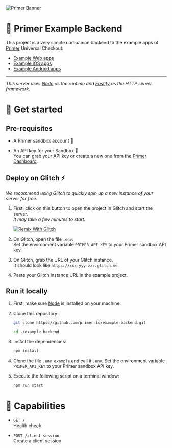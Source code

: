 ![Primer Banner](https://github.com/xevious78/example-backend/raw/main/images/primer-banner.png)

# 🦄 Primer Example Backend

This project is a very simple companion backend to the example apps of [Primer](https://primer.io) Universal Checkout:

- [Example Web apps](#)
- [Example iOS apps](https://github.com/primer-io/checkout-examples-ios)
- [Example Android apps](https://github.com/primer-io/checkout-examples-android)

---

_This server uses [Node](https://nodejs.org/) as the runtime and [Fastify](https://fastify.dev/) as the HTTP server framework._

# 🚀 Get started

## Pre-requisites

- A Primer sandbox account 👤

- An API key for your Sandbox 🔑 <br /> You can grab your API key or create a new one from the [Primer Dashboard](https://sandbox-dashboard.primer.io/developers/apiKeys).

## Deploy on Glitch ⚡️

_We recommend using Glitch to quickly spin up a new instance of your server for free._

1. First, click on this button to open the project in Glitch and start the server. <br /> _It may take a few minutes to start._

   [![Remix With Glitch](https://cdn.glitch.com/2703baf2-b643-4da7-ab91-7ee2a2d00b5b%2Fremix-button-v2.svg?v=1622676640618)](https://glitch.com/edit/#!/import/github/xevious78/example-backend)

2. On Glitch, open the file `.env`. <br /> Set the environment variable `PRIMER_API_KEY` to your Primer sandbox API key.

3. On Glitch, grab the URL of your Glitch instance. <br /> It should look like `https://xxx-yyy-zzz.glitch.me`.

4. Paste your Glitch instance URL in the example project.

## Run it locally

1. First, make sure [Node](https://nodejs.org) is installed on your machine.
2. Clone this repository:

   ```sh
   git clone https://github.com/primer-io/example-backend.git

   cd ./example-backend
   ```

3. Install the dependencies:

   ```sh
   npm install
   ```

4. Clone the file `.env.example` and call it `.env`. Set the environment variable `PRIMER_API_KEY` to your Primer sandbox API key.

5. Execute the following script on a terminal window:
   ```sh
   npm run start
   ```

# 🤖 Capabilities

- `GET /` <br /> Health check

- `POST /client-session` <br /> Create a client session
